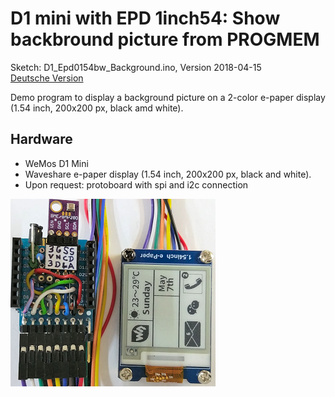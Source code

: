# D1 mini with EPD 1inch54: Show backbround picture from PROGMEM
Sketch: D1_Epd0154bw_Background.ino, Version 2018-04-15   
[Deutsche Version](./LIESMICH.md "Deutsche Version")   

Demo program to display a background picture on a 2-color e-paper display (1.54 inch, 200x200 px, black amd white).

## Hardware
* WeMos D1 Mini
* Waveshare e-paper display (1.54 inch, 200x200 px, black and white).  
* Upon request: protoboard with spi and i2c connection

![D1 epd0154bw background](./images/D1_epd0154bw_background.png "D1mini with ePaper display 1.54inch background")   